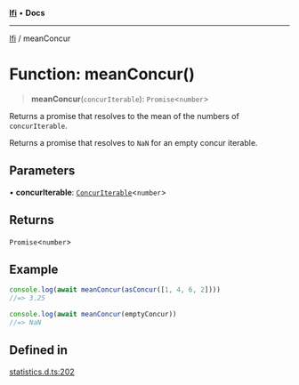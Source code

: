 [**lfi**](../readme.md) • **Docs**

---

[lfi](../globals.md) / meanConcur

# Function: meanConcur()

> **meanConcur**(`concurIterable`): `Promise`\<`number`\>

Returns a promise that resolves to the mean of the numbers of `concurIterable`.

Returns a promise that resolves to `NaN` for an empty concur iterable.

## Parameters

• **concurIterable**:
[`ConcurIterable`](../type-aliases/ConcurIterable.md)\<`number`\>

## Returns

`Promise`\<`number`\>

## Example

```js
console.log(await meanConcur(asConcur([1, 4, 6, 2])))
//=> 3.25

console.log(await meanConcur(emptyConcur))
//=> NaN
```

## Defined in

[statistics.d.ts:202](https://github.com/TomerAberbach/lfi/blob/c9ef1bf4d1040d7f49c52b70b358c019e55f524d/src/operations/statistics.d.ts#L202)
